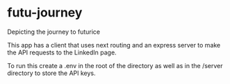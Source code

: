 # futu-journey
Depicting the journey to futurice

This app has a client that uses next routing and an express server to make the API requests to the LinkedIn page.

To run this create a .env in the root of the directory as well as in the /server directory to store the API keys.